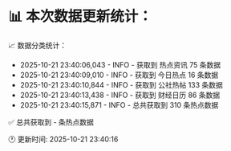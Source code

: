 📊 本次数据更新统计：
==========================

📈 数据分类统计：
- 2025-10-21 23:40:06,043 - INFO - 获取到 热点资讯 75 条数据
- 2025-10-21 23:40:09,010 - INFO - 获取到 今日热点 16 条数据
- 2025-10-21 23:40:10,844 - INFO - 获取到 公社热帖 133 条数据
- 2025-10-21 23:40:13,438 - INFO - 获取到 财经日历 86 条数据
- 2025-10-21 23:40:15,871 - INFO - 总共获取到 310 条热点数据

✅ 总共获取到 - 条热点数据

🕐 更新时间: 2025-10-21 23:40:16

